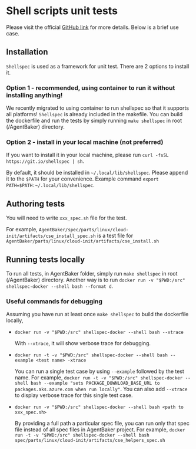 # Shell scripts unit tests

Please visit the official [GitHub link](https://github.com/shellspec/shellspec) for more details. Below is a brief use case.

## Installation 

`Shellspec` is used as a framework for unit test. There are 2 options to install it.

### Option 1 - recommended, using container to run it without installing anything!
We recently migrated to using container to run shellspec so that it supports all platforms!
`Shellspec` is already included in the makefile. You can build the dockerfile and run the tests by simply running `make shellspec` in root (/AgentBaker) directory. 

### Option 2 - install in your local machine (not preferred)
If you want to install it in your local machine, please run `curl -fsSL https://git.io/shellspec | sh`.

By default, it should be installed in `~/.local/lib/shellspec`. Please append it to the `$PATH` for your convenience. Example command `export PATH=$PATH:~/.local/lib/shellspec`.

## Authoring tests

You will need to write `xxx_spec.sh` file for the test.

For example, `AgentBaker/spec/parts/linux/cloud-init/artifacts/cse_install_spec.sh` is a test file for `AgentBaker/parts/linux/cloud-init/artifacts/cse_install.sh`

## Running tests locally

To run all tests, in AgentBaker folder, simply run `make shellspec` in root (/AgentBaker) directory. Another way is to run `docker run -v "$PWD:/src" shellspec-docker --shell bash --format d`.

### Useful commands for debugging
Assuming you have run at least once `make shellspec` to build the dockerfile locally,

- ```
  docker run -v "$PWD:/src" shellspec-docker --shell bash --xtrace
  ```
  With `--xtrace`, it will show verbose trace for debugging.

- ```
  docker run -t -v "$PWD:/src" shellspec-docker --shell bash --example <test name> -xtrace
  ```
  You can run a single test case by using `--example` followed by the test name. For example, `docker run -t -v "$PWD:/src" shellspec-docker --shell bash --example "sets PACKAGE_DOWNLOAD_BASE_URL to packages.aks.azure.com when run locally"`. You can also add `--xtrace` to display verbose trace for this single test case.

- ```
  docker run -v "$PWD:/src" shellspec-docker --shell bash <path to xxx_spec.sh>
  ```
  By providing a full path a particular spec file, you can run only that spec file instead of all spec files in AgentBaker project. 
For example, `docker run -t -v "$PWD:/src" shellspec-docker --shell bash spec/parts/linux/cloud-init/artifacts/cse_helpers_spec.sh`